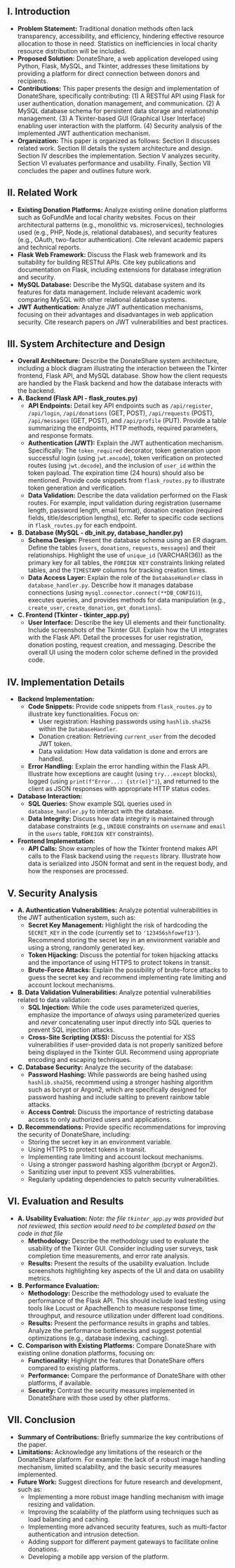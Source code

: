 ## I. Introduction

*   **Problem Statement:**  Traditional donation methods often lack transparency, accessibility, and efficiency, hindering effective resource allocation to those in need. Statistics on inefficiencies in local charity resource distribution will be included.
*   **Proposed Solution:**  DonateShare, a web application developed using Python, Flask, MySQL, and Tkinter, addresses these limitations by providing a platform for direct connection between donors and recipients.
*   **Contributions:** This paper presents the design and implementation of DonateShare, specifically contributing: (1) A RESTful API using Flask for user authentication, donation management, and communication. (2) A MySQL database schema for persistent data storage and relationship management. (3) A Tkinter-based GUI (Graphical User Interface) enabling user interaction with the platform.  (4) Security analysis of the implemented JWT authentication mechanism.
*   **Organization:** This paper is organized as follows: Section II discusses related work. Section III details the system architecture and design. Section IV describes the implementation. Section V analyzes security. Section VI evaluates performance and usability. Finally, Section VII concludes the paper and outlines future work.

## II. Related Work

*   **Existing Donation Platforms:**  Analyze existing online donation platforms such as GoFundMe and local charity websites.  Focus on their architectural patterns (e.g., monolithic vs. microservices), technologies used (e.g., PHP, Node.js, relational databases), and security features (e.g., OAuth, two-factor authentication). Cite relevant academic papers and technical reports.
*   **Flask Web Framework:** Discuss the Flask web framework and its suitability for building RESTful APIs. Cite key publications and documentation on Flask, including extensions for database integration and security.
*   **MySQL Database:**  Describe the MySQL database system and its features for data management. Include relevant academic work comparing MySQL with other relational database systems.
*   **JWT Authentication:**  Analyze JWT authentication mechanisms, focusing on their advantages and disadvantages in web application security. Cite research papers on JWT vulnerabilities and best practices.

## III. System Architecture and Design

*   **Overall Architecture:** Describe the DonateShare system architecture, including a block diagram illustrating the interaction between the Tkinter frontend, Flask API, and MySQL database.  Show how the client requests are handled by the Flask backend and how the database interacts with the backend.
*   **A. Backend (Flask API - flask\_routes.py)**
    *   **API Endpoints:** Detail key API endpoints such as `/api/register`, `/api/login`, `/api/donations` (GET, POST), `/api/requests` (POST), `/api/messages` (GET, POST), and `/api/profile` (PUT). Provide a table summarizing the endpoints, HTTP methods, required parameters, and response formats.
    *   **Authentication (JWT):** Explain the JWT authentication mechanism.  Specifically:  The `token_required` decorator, token generation upon successful login (using `jwt.encode`), token verification on protected routes (using `jwt.decode`), and the inclusion of `user_id` within the token payload.  The expiration time (24 hours) should also be mentioned. Provide code snippets from `flask_routes.py` to illustrate token generation and verification.
    *   **Data Validation:** Describe the data validation performed on the Flask routes. For example, input validation during registration (username length, password length, email format), donation creation (required fields, title/description lengths), etc. Refer to specific code sections in `flask_routes.py` for each endpoint.
*   **B. Database (MySQL - db\_init.py, database\_handler.py)**
    *   **Schema Design:** Present the database schema using an ER diagram. Define the tables (`users`, `donations`, `requests`, `messages`) and their relationships.  Highlight the use of `unique_id` (VARCHAR(36)) as the primary key for all tables, the `FOREIGN KEY` constraints linking related tables, and the `TIMESTAMP` columns for tracking creation times.
    *   **Data Access Layer:** Explain the role of the `DatabaseHandler` class in `database_handler.py`. Describe how it manages database connections (using `mysql.connector.connect(**DB_CONFIG)`), executes queries, and provides methods for data manipulation (e.g., `create_user`, `create_donation`, `get_donations`).
*   **C. Frontend (Tkinter - tkinter\_app.py)**
    *   **User Interface:** Describe the key UI elements and their functionality. Include screenshots of the Tkinter GUI. Explain how the UI integrates with the Flask API. Detail the processes for user registration, donation posting, request creation, and messaging. Describe the overall UI using the modern color scheme defined in the provided code.

## IV. Implementation Details

*   **Backend Implementation:**
    *   **Code Snippets:** Provide code snippets from `flask_routes.py` to illustrate key functionalities.  Focus on:
        *   User registration: Hashing passwords using `hashlib.sha256` within the `DatabaseHandler`.
        *   Donation creation: Retrieving `current_user` from the decoded JWT token.
        *   Data validation: How data validation is done and errors are handled.
    *   **Error Handling:** Explain the error handling within the Flask API. Illustrate how exceptions are caught (using `try...except` blocks), logged (using `print(f"Error...: {str(e)}")`), and returned to the client as JSON responses with appropriate HTTP status codes.
*   **Database Interaction:**
    *   **SQL Queries:** Show example SQL queries used in `database_handler.py` to interact with the database.
    *   **Data Integrity:** Discuss how data integrity is maintained through database constraints (e.g., `UNIQUE` constraints on `username` and `email` in the `users` table, `FOREIGN KEY` constraints).
*   **Frontend Implementation:**
    *   **API Calls:** Show examples of how the Tkinter frontend makes API calls to the Flask backend using the `requests` library. Illustrate how data is serialized into JSON format and sent in the request body, and how the responses are processed.

## V. Security Analysis

*   **A. Authentication Vulnerabilities:** Analyze potential vulnerabilities in the JWT authentication system, such as:
    *   **Secret Key Management:** Highlight the risk of hardcoding the `SECRET_KEY` in the code (currently set to `'123456shfowef13'`). Recommend storing the secret key in an environment variable and using a strong, randomly generated key.
    *   **Token Hijacking:** Discuss the potential for token hijacking attacks and the importance of using HTTPS to protect tokens in transit.
    *   **Brute-Force Attacks:** Explain the possibility of brute-force attacks to guess the secret key and recommend implementing rate limiting and account lockout mechanisms.
*   **B. Data Validation Vulnerabilities:** Analyze potential vulnerabilities related to data validation:
    *   **SQL Injection:**  While the code uses parameterized queries, emphasize the importance of *always* using parameterized queries and *never* concatenating user input directly into SQL queries to prevent SQL injection attacks.
    *   **Cross-Site Scripting (XSS):** Discuss the potential for XSS vulnerabilities if user-provided data is not properly sanitized before being displayed in the Tkinter GUI.  Recommend using appropriate encoding and escaping techniques.
*   **C. Database Security:** Analyze the security of the database:
    *   **Password Hashing:** While passwords are being hashed using `hashlib.sha256`, recommend using a stronger hashing algorithm such as bcrypt or Argon2, which are specifically designed for password hashing and include salting to prevent rainbow table attacks.
    *   **Access Control:** Discuss the importance of restricting database access to only authorized users and applications.
*   **D. Recommendations:** Provide specific recommendations for improving the security of DonateShare, including:
    *   Storing the secret key in an environment variable.
    *   Using HTTPS to protect tokens in transit.
    *   Implementing rate limiting and account lockout mechanisms.
    *   Using a stronger password hashing algorithm (bcrypt or Argon2).
    *   Sanitizing user input to prevent XSS vulnerabilities.
    *   Regularly updating dependencies to patch security vulnerabilities.

## VI. Evaluation and Results

*   **A. Usability Evaluation:** *Note: the file `tkinter_app.py` was provided but not reviewed, this section would need to be completed based on the code in that file*
    *   **Methodology:** Describe the methodology used to evaluate the usability of the Tkinter GUI.  Consider including user surveys, task completion time measurements, and error rate analysis.
    *   **Results:** Present the results of the usability evaluation. Include screenshots highlighting key aspects of the UI and data on usability metrics.
*   **B. Performance Evaluation:**
    *   **Methodology:** Describe the methodology used to evaluate the performance of the Flask API. This should include load testing using tools like Locust or ApacheBench to measure response time, throughput, and resource utilization under different load conditions.
    *   **Results:** Present the performance results in graphs and tables. Analyze the performance bottlenecks and suggest potential optimizations (e.g., database indexing, caching).
*   **C. Comparison with Existing Platforms:** Compare DonateShare with existing online donation platforms, focusing on:
    *   **Functionality:** Highlight the features that DonateShare offers compared to existing platforms.
    *   **Performance:** Compare the performance of DonateShare with other platforms, if available.
    *   **Security:** Contrast the security measures implemented in DonateShare with those used by other platforms.

## VII. Conclusion

*   **Summary of Contributions:** Briefly summarize the key contributions of the paper.
*   **Limitations:** Acknowledge any limitations of the research or the DonateShare platform.  For example: the lack of a robust image handling mechanism, limited scalability, and the basic security measures implemented.
*   **Future Work:** Suggest directions for future research and development, such as:
    *   Implementing a more robust image handling mechanism with image resizing and validation.
    *   Improving the scalability of the platform using techniques such as load balancing and caching.
    *   Implementing more advanced security features, such as multi-factor authentication and intrusion detection.
    *   Adding support for different payment gateways to facilitate online donations.
    *   Developing a mobile app version of the platform.